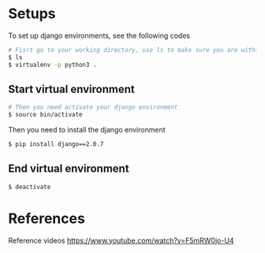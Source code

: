 # Setups
To set up django environments, see the following codes
```bash
# Fisrt go to your working directory, use ls to make sure you are within the directory
$ ls 
$ virtualenv -p python3 .
```
## Start virtual environment
``` bash
# Then you need activate your django environment
$ source bin/activate
```

Then you need to install the django environment
```bash
$ pip install django==2.0.7
```

## End virtual environment
```bash
$ deactivate
```
# References
Reference videos https://www.youtube.com/watch?v=F5mRW0jo-U4
